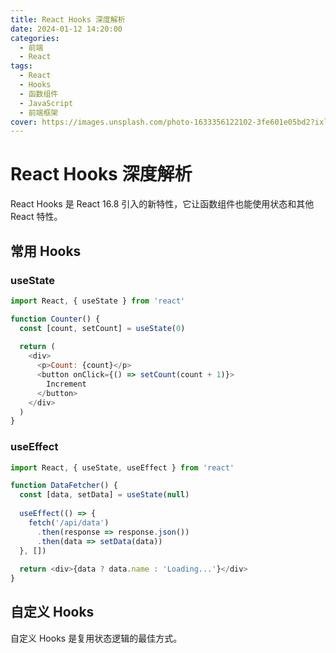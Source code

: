 ```yaml
---
title: React Hooks 深度解析
date: 2024-01-12 14:20:00
categories:
  - 前端
  - React
tags:
  - React
  - Hooks
  - 函数组件
  - JavaScript
  - 前端框架
cover: https://images.unsplash.com/photo-1633356122102-3fe601e05bd2?ixlib=rb-4.0.3&auto=format&fit=crop&w=2070&q=80
---
```


# React Hooks 深度解析

React Hooks 是 React 16.8 引入的新特性，它让函数组件也能使用状态和其他 React 特性。

## 常用 Hooks

### useState

```javascript
import React, { useState } from 'react'

function Counter() {
  const [count, setCount] = useState(0)
  
  return (
    <div>
      <p>Count: {count}</p>
      <button onClick={() => setCount(count + 1)}>
        Increment
      </button>
    </div>
  )
}
```

### useEffect

```javascript
import React, { useState, useEffect } from 'react'

function DataFetcher() {
  const [data, setData] = useState(null)
  
  useEffect(() => {
    fetch('/api/data')
      .then(response => response.json())
      .then(data => setData(data))
  }, [])
  
  return <div>{data ? data.name : 'Loading...'}</div>
}
```

## 自定义 Hooks

自定义 Hooks 是复用状态逻辑的最佳方式。
